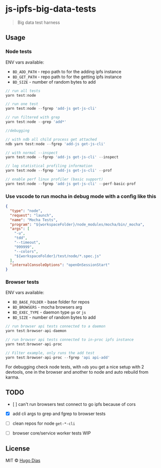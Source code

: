 # js-ipfs-big-data-tests 

> Big data test harness

## Usage

### Node tests
ENV vars available:

 - `BD_ADD_PATH` - repo path to for the adding ipfs instance
 - `BD_GET_PATH` - repo path to for the getting ipfs instance
 - `BD_SIZE` - number of random bytes to add

```js
// run all tests
yarn test:node

// run one test
yarn test:node --fgrep 'add-js get-js-cli'

// run filtered with grep
yarn test:node --grep 'add*'

//debugging

// with ndb all child process get attached
ndb yarn test:node --fgrep 'add-js get-js-cli'

// with normal --inspect
yarn test:node --fgrep 'add-js get-js-cli' --inspect

// log statistical profiling information
yarn test:node --fgrep 'add-js get-js-cli' --prof

// enable perf linux profiler (basic support)
yarn test:node --fgrep 'add-js get-js-cli' --perf-basic-prof

```
### Use vscode to run mocha in debug mode with a config like this

```json
{
  "type": "node",
  "request": "launch",
  "name": "Mocha Tests",
  "program": "${workspaceFolder}/node_modules/mocha/bin/_mocha",
  "args": [
    "-u",
    "tdd",
    "--timeout",
    "999999",
    "--colors",
    "${workspaceFolder}/test/node/*.spec.js"
  ],
  "internalConsoleOptions": "openOnSessionStart"
}
```

### Browser tests
ENV vars available:

 - `BD_BASE_FOLDER` - base folder for repos
 - `BD_BROWSERS` - mocha browsers arg
 - `BD_EXEC_TYPE` - daemon type `go` or `js`
 - `BD_SIZE` - number of random bytes to add

```js
// run browser api tests connected to a daemon
yarn test:browser-api-daemon

// run browser api tests connected to in-proc ipfs instance
yarn test:browser-api-proc

// Filter example, only runs the add test
yarn test:browser-api-proc --fgrep 'api api-add'


```
For debugging check node tests, with `ndb` you get a nice setup with 2 devtools, one in the browser and another to node and auto rebuild from karma. 

## TODO

 - [ ] can't run browsers test connect to go ipfs because of cors
 - [x] add cli args to grep and fgrep to browser tests
 - [ ] clean repos for node `get-*-cli`
 - [ ] browser core/service worker tests WIP



## License

MIT © [Hugo Dias](http://hugodias.me)
